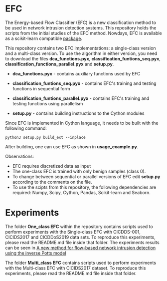 # EFC

The Energy-based Flow Classifier (EFC) is a new classification method to be used in network intrusion detection systems.
This repository holds the scripts from the initial studies of the EFC method. Nowdays, EFC is available as a scikit-learn compatible [package](https://github.com/EnergyBasedFlowClassifier/EFC-package).

This repository contains two EFC implementations: a single-class version and a multi-class version. To use the algorithm in either version, you need to download the files **dca_functions.pyx**, **classification_funtions_seq.pyx**, **classification_functions_parallel.pyx** and **setup.py**.

- **dca_functions.pyx** - contains auxiliary functions used by EFC

- **classification_funtions_seq.pyx** - contains EFC's training and testing functions in sequential form

- **classification_funtions_parallel.pyx** - contains EFC's training and testing functions using parallelism

- **setup.py** - contains building instructions to the Cython modules

Since EFC is implemented in Cython language, it needs to be built with the following command:

`python3 setup.py build_ext --inplace`

After building, one can use EFC as shown in **usage_example.py**.

Observations:

- EFC requires discretized data as input
- The one-class EFC is trained with only benign samples (class 0).
- To change between sequential or parallel versions of EFC edit **setup.py** according to the comments on the file.
- To use the scipts from this repository, the following dependencies are required: Numpy, Scipy, Cython, Pandas, Scikit-learn and Seaborn.

# Experiments

The folder **One_class EFC** within the repository contains scripts used to
perform experiments with the Single-class EFC with CICDDS-001, CICIDS2017 and CICDDoS2019 data sets. To reproduce this experiments,
please read the README.md file inside that folder.
The experiments results can be seen in
[A new method for flow-based network intrusion
detection using the inverse Potts model](https://ieeexplore.ieee.org/document/9415676)

The folder **Multi_class EFC** contains scripts used to
perform experiments with the Multi-class EFC with CICIDS2017 dataset. To reproduce this experiments,
please read the README.md file inside that folder.
